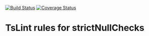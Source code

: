 [![Build Status](https://travis-ci.org/alhugone/tslint-strict-null-checks.svg?branch=master)](https://travis-ci.org/alhugone/tslint-strict-null-checks)
[![Coverage Status](https://coveralls.io/repos/github/alhugone/tslint-strict-null-checks/badge.svg)](https://coveralls.io/github/alhugone/tslint-strict-null-checks)

# TsLint rules for strictNullChecks


